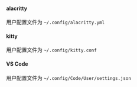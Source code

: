 
#### alacritty

用户配置文件为 `~/.config/alacritty.yml`

#### kitty

用户配置文件为 `~/.config/kitty.conf`

#### VS Code

用户配置文件为 `~/.config/Code/User/settings.json`
